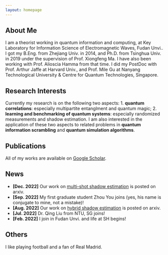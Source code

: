 ```yaml
---
layout: homepage
---
```


## About Me

I am a theorist working in quantum information and computing, at Key Laboratory for Information Science of Electromagnetic Waves, Fudan Unvi.. I got my B.Eng. from Zhejiang Univ. in 2014, and Ph.D. from Tsinghua Univ. in 2019 under the supervision of Prof. Xiongfeng Ma. I have also been working with Prof. Alioscia Hamma from that time. I did my PostDoc with Prof. Arthur Jaffe at Harvard Univ., and Prof. Mile Gu at Nanyang Technological University & Centre for Quantum Technologies, Singapore.

## Research Interests
Currently my research is on the following two aspects: 1. **quantum correlations**: especially multipartite entanglment and quantum magic; 2. **learning and benchmarking of quantum systems**: especially randomized measurements and shadow estimation. I am also interested in the application of these two aspects to related problems in **quantum information scrambling** and **quantum simulation algorithms**. 

## Publications

All of my works are available on [Google Scholar](https://scholar.google.com/citations?view_op=list_works&hl=en&hl=en&user=oQ_tbtYAAAAJ&sortby=pubdate).

## News
- **[Dec. 2022]** Our work on [multi-shot shadow estimation](https://arxiv.org/abs/2212.11068.pdf) is posted on arxiv.
- **[Sep. 2022]** My first graduate student Zhou You joins (yes, his name is conjugate to mine, not a mistake)!
- **[Aug. 2022]** Our work on [hybrid shadow estimation](https://arxiv.org/abs/2208.08416) is posted on arxiv.
- **[Jul. 2022]** Dr. Qing Liu from NTU, SG joins!
- **[Feb. 2022]** I join in Fudan Unvi. and life at SH begins!


## Others
I like playing football and a fan of Real Madrid.
